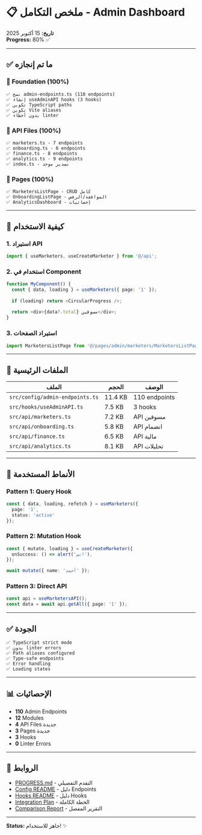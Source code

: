 # 📋 ملخص التكامل - Admin Dashboard

**تاريخ:** 15 أكتوبر 2025  
**Progress:** 80% ✅

---

## ✅ ما تم إنجازه

### 🎯 Foundation (100%)
```
✅ نسخ admin-endpoints.ts (110 endpoints)
✅ إنشاء useAdminAPI hooks (3 hooks)
✅ تكوين TypeScript paths
✅ تكوين Vite aliases
✅ بدون أخطاء linter
```

### 🔌 API Files (100%)
```
✅ marketers.ts - 7 endpoints
✅ onboarding.ts - 6 endpoints
✅ finance.ts - 8 endpoints
✅ analytics.ts - 9 endpoints
✅ index.ts - تصدير موحد
```

### 📄 Pages (100%)
```
✅ MarketersListPage - CRUD كامل
✅ OnboardingListPage - الموافقة/الرفض
✅ AnalyticsDashboard - إحصائيات
```

---

## 🚀 كيفية الاستخدام

### 1. استيراد API
```typescript
import { useMarketers, useCreateMarketer } from '@/api';
```

### 2. استخدام في Component
```typescript
function MyComponent() {
  const { data, loading } = useMarketers({ page: '1' });
  
  if (loading) return <CircularProgress />;
  
  return <div>{data?.total} مسوقين</div>;
}
```

### 3. استيراد الصفحات
```typescript
import MarketersListPage from '@/pages/admin/marketers/MarketersListPage';
```

---

## 📁 الملفات الرئيسية

| الملف | الحجم | الوصف |
|------|------|-------|
| `src/config/admin-endpoints.ts` | 11.4 KB | 110 endpoints |
| `src/hooks/useAdminAPI.ts` | 7.5 KB | 3 hooks |
| `src/api/marketers.ts` | 7.2 KB | API مسوقين |
| `src/api/onboarding.ts` | 5.8 KB | API انضمام |
| `src/api/finance.ts` | 6.5 KB | API مالية |
| `src/api/analytics.ts` | 8.1 KB | API تحليلات |

---

## 🎨 الأنماط المستخدمة

### Pattern 1: Query Hook
```typescript
const { data, loading, refetch } = useMarketers({
  page: '1',
  status: 'active'
});
```

### Pattern 2: Mutation Hook
```typescript
const { mutate, loading } = useCreateMarketer({
  onSuccess: () => alert('تم!'),
});

await mutate({ name: 'أحمد' });
```

### Pattern 3: Direct API
```typescript
const api = useMarketersAPI();
const data = await api.getAll({ page: '1' });
```

---

## ✅ الجودة

```
✅ TypeScript strict mode
✅ بدون linter errors
✅ Path aliases configured
✅ Type-safe endpoints
✅ Error handling
✅ Loading states
```

---

## 📊 الإحصائيات

- **110** Admin Endpoints
- **12** Modules
- **4** API Files جديدة
- **3** Pages جديدة
- **3** Hooks
- **0** Linter Errors

---

## 🔗 الروابط

- [PROGRESS.md](./PROGRESS.md) - التقدم التفصيلي
- [Config README](./src/config/README.md) - دليل Endpoints
- [Hooks README](./src/hooks/README.md) - دليل Hooks
- [Integration Plan](./docs/INTEGRATION_ACTION_PLAN.md) - الخطة الكاملة
- [Comparison Report](./docs/ENDPOINTS_COMPARISON_REPORT.md) - التقرير المفصل

---

**Status:** جاهز للاستخدام! ✨

